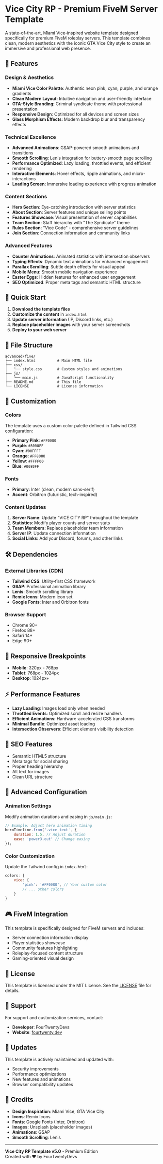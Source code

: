 # Vice City RP - Premium FiveM Server Template

A state-of-the-art, Miami Vice-inspired website template designed specifically for premium FiveM roleplay servers. This template combines clean, modern aesthetics with the iconic GTA Vice City style to create an immersive and professional web presence.

## 🌴 Features

### Design & Aesthetics
- **Miami Vice Color Palette**: Authentic neon pink, cyan, purple, and orange gradients
- **Clean Modern Layout**: Intuitive navigation and user-friendly interface
- **GTA-Style Branding**: Criminal syndicate theme with professional presentation
- **Responsive Design**: Optimized for all devices and screen sizes
- **Glass Morphism Effects**: Modern backdrop blur and transparency effects

### Technical Excellence
- **Advanced Animations**: GSAP-powered smooth animations and transitions
- **Smooth Scrolling**: Lenis integration for buttery-smooth page scrolling
- **Performance Optimized**: Lazy loading, throttled events, and efficient rendering
- **Interactive Elements**: Hover effects, ripple animations, and micro-interactions
- **Loading Screen**: Immersive loading experience with progress animation

### Content Sections
- **Hero Section**: Eye-catching introduction with server statistics
- **About Section**: Server features and unique selling points
- **Features Showcase**: Visual presentation of server capabilities
- **Team Section**: Staff hierarchy with "The Syndicate" theme
- **Rules Section**: "Vice Code" - comprehensive server guidelines
- **Join Section**: Connection information and community links

### Advanced Features
- **Counter Animations**: Animated statistics with intersection observers
- **Typing Effects**: Dynamic text animations for enhanced engagement
- **Parallax Scrolling**: Subtle depth effects for visual appeal
- **Mobile Menu**: Smooth mobile navigation experience
- **Easter Eggs**: Hidden features for enhanced user engagement
- **SEO Optimized**: Proper meta tags and semantic HTML structure

## 🚀 Quick Start

1. **Download the template files**
2. **Customize the content** in `index.html`
3. **Update server information** (IP, Discord links, etc.)
4. **Replace placeholder images** with your server screenshots
5. **Deploy to your web server**

## 📁 File Structure

```
advanced/five/
├── index.html          # Main HTML file
├── css/
│   └── style.css       # Custom styles and animations
├── js/
│   └── main.js         # JavaScript functionality
├── README.md           # This file
└── LICENSE             # License information
```

## 🎨 Customization

### Colors
The template uses a custom color palette defined in Tailwind CSS configuration:
- **Primary Pink**: `#FF0080`
- **Purple**: `#8000FF`
- **Cyan**: `#00FFFF`
- **Orange**: `#FF8000`
- **Yellow**: `#FFFF00`
- **Blue**: `#0080FF`

### Fonts
- **Primary**: Inter (clean, modern sans-serif)
- **Accent**: Orbitron (futuristic, tech-inspired)

### Content Updates
1. **Server Name**: Update "VICE CITY RP" throughout the template
2. **Statistics**: Modify player counts and server stats
3. **Team Members**: Replace placeholder team information
4. **Server IP**: Update connection information
5. **Social Links**: Add your Discord, forums, and other links

## 🛠️ Dependencies

### External Libraries (CDN)
- **Tailwind CSS**: Utility-first CSS framework
- **GSAP**: Professional animation library
- **Lenis**: Smooth scrolling library
- **Remix Icons**: Modern icon set
- **Google Fonts**: Inter and Orbitron fonts

### Browser Support
- Chrome 90+
- Firefox 88+
- Safari 14+
- Edge 90+

## 📱 Responsive Breakpoints

- **Mobile**: 320px - 768px
- **Tablet**: 768px - 1024px
- **Desktop**: 1024px+

## ⚡ Performance Features

- **Lazy Loading**: Images load only when needed
- **Throttled Events**: Optimized scroll and resize handlers
- **Efficient Animations**: Hardware-accelerated CSS transforms
- **Minimal Bundle**: Optimized asset loading
- **Intersection Observers**: Efficient element visibility detection

## 🎯 SEO Features

- Semantic HTML5 structure
- Meta tags for social sharing
- Proper heading hierarchy
- Alt text for images
- Clean URL structure

## 🔧 Advanced Configuration

### Animation Settings
Modify animation durations and easing in `js/main.js`:
```javascript
// Example: Adjust hero animation timing
heroTimeline.from('.vice-text', {
    duration: 1.5, // Adjust duration
    ease: 'power3.out' // Change easing
});
```

### Color Customization
Update the Tailwind config in `index.html`:
```javascript
colors: {
    vice: {
        'pink': '#FF0080', // Your custom color
        // ... other colors
    }
}
```

## 🎮 FiveM Integration

This template is specifically designed for FiveM servers and includes:
- Server connection information display
- Player statistics showcase
- Community features highlighting
- Roleplay-focused content structure
- Gaming-oriented visual design

## 📄 License

This template is licensed under the MIT License. See the [LICENSE](LICENSE) file for details.

## 🤝 Support

For support and customization services, contact:
- **Developer**: FourTwentyDevs
- **Website**: [fourtwenty.dev](https://fourtwenty.dev)

## 🔄 Updates

This template is actively maintained and updated with:
- Security improvements
- Performance optimizations
- New features and animations
- Browser compatibility updates

## 🌟 Credits

- **Design Inspiration**: Miami Vice, GTA Vice City
- **Icons**: Remix Icons
- **Fonts**: Google Fonts (Inter, Orbitron)
- **Images**: Unsplash (placeholder images)
- **Animations**: GSAP
- **Smooth Scrolling**: Lenis

---

**Vice City RP Template v5.0** - Premium Edition  
Created with ❤️ by FourTwentyDevs
